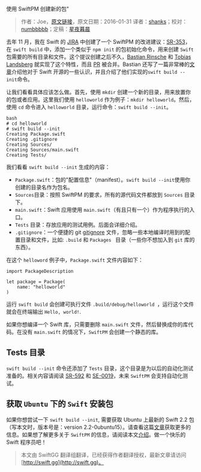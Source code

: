 使用 SwiftPM 创建新的包"

> 作者：Joe，[原文链接](http://dev.iachieved.it/iachievedit/creating-new-packages-with-swiftpm/)，原文日期：2016-01-31
> 译者：[shanks](http://codebuild.me/)；校对：[numbbbbb](http://numbbbbb.com/)；定稿：[星夜暮晨](http://www.jianshu.com/users/ef1058d2d851)
  









去年 11 月，我在 Swift 的 [JIRA](https://www.atlassian.com/software/jira) 中创建了一个 SwiftPM 的改进建议：[SR-353](https://bugs.swift.org/browse/SR-353)，在 `swift build` 中，添加一个类似于 `npm init` 的包初始化命令，用来创建 `Swift` 包需要的所有目录和文件。这个提议创建之后不久，[Bastian Rinsche](https://twitter.com/Memorion) 和 [Tobias Landsberg](https://github.com/tlandsberg) 就实现了这个特性，而且 [PR](https://github.com/apple/swift-package-manager/pull/117) 被合并。Bastian 还写了一篇非常棒的[文章](http://blog.bastianrinsche.de/2016/01/31/contributing-to-swift/)介绍他对于 Swift 开源的一些认识，并且介绍了他们实现的`swift build --init`命令。



让我们看看具体应该怎么做。首先，使用 `mkdir` 创建一个新的目录，用来放置你的包或者应用。这里我们使用 `helloworld` 作为例子：`mkdir helloworld`。然后，使用 `cd` 命令进入 `helloworld` 目录，运行命令：`swift build --init`。

    bash
    # cd helloworld
    # swift build --init
    Creating Package.swift
    Creating .gitignore
    Creating Sources/
    Creating Sources/main.swift
    Creating Tests/

我们看看 `swift build --init` 生成的内容：

* `Package.swift`：包的"配置信息"（manifest）。`swift build --init`使用你创建的目录名作为包名。
* `Sources`目录：按照 SwiftPM 的要求，所有的源代码文件都放到 `Sources` 目录下。
* `main.swift`：Swift 应用使用 `main.swift`（有且只有一个）作为程序执行的入口。
* `Tests` 目录：存放应用的测试用例。后面会详细介绍。
* `.gitignore`：一个便捷的 git [gitignore](https://git-scm.com/docs/gitignore) 文件，忽略一些本地编译时用到的配置目录和文件，比如:  `.build`  和  `Packages ` 目录（一些你不想加入到 `git` 库的东西）。

在这个 `helloword` 例子中，`Package.swift` 文件内容如下：

    
    import PackageDescription
    
    let package = Package(
        name: "helloworld"
    )

运行 `swift build` 会创建可执行文件 `.build/debug/helloworld `，运行这个文件就会在终端输出 `Hello, world!`.

如果你想编译一个 Swift 库，只需要删除 `main.swift` 文件，然后替换成你的库代码。在没有 `main.swift` 的情况下，`SwiftPM` 会创建一个静态的库。

## Tests 目录

`swift build --init` 命令还添加了 `Tests` 目录，这个目录是为以后的自动化测试准备的。相关内容请阅读 [SR-592](https://bugs.swift.org/browse/SR-592) 和 [SE-0019](https://github.com/apple/swift-evolution/blob/master/proposals/0019-package-manager-testing.md)，未来 `SwiftPM` 会支持自动化测试。

## 获取 `Ubuntu` 下的 `Swift` 安装包

如果你想尝试一下 `swift build --init`, 需要获取 Ubuntu 上最新的 Swift 2.2 包（写本文时，版本号是：version 2.2-0ubuntu15）。请查看这篇[文章](http://dev.iachieved.it/iachievedit/ubuntu-packages-for-open-source-swift/)获取更多的信息。如果想了解更多关于 `SwiftPM` 的信息，请阅读本文[介绍](http://dev.iachieved.it/iachievedit/introducing-the-swift-package-manager/)。做一个快乐的 Swift 程序员吧！
> 本文由 SwiftGG 翻译组翻译，已经获得作者翻译授权，最新文章请访问 [http://swift.gg](http://swift.gg)。